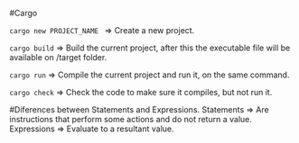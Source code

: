 #Cargo

```cargo new PROJECT_NAME ``` => Create a new project.

```cargo build``` => Build the current project, after this the executable file will be available on /target folder.

```cargo run``` => Compile the current project and run it, on the same command.

```cargo check``` => Check the code to make sure it compiles, but not run it.

#Diferences between Statements and Expressions.
Statements => Are instructions that perform some actions and do not return a value.
Expressions => Evaluate to a resultant value.